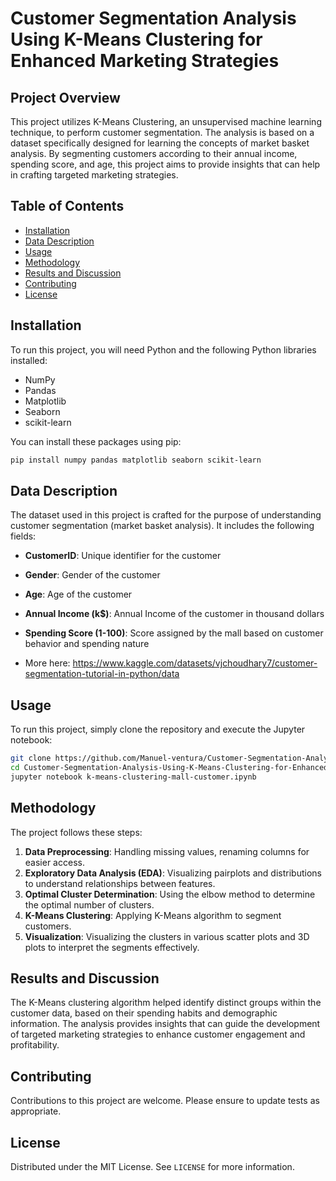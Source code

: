 # Customer Segmentation Analysis Using K-Means Clustering for Enhanced Marketing Strategies

## Project Overview
This project utilizes K-Means Clustering, an unsupervised machine learning technique, to perform customer segmentation. The analysis is based on a dataset specifically designed for learning the concepts of market basket analysis. By segmenting customers according to their annual income, spending score, and age, this project aims to provide insights that can help in crafting targeted marketing strategies.

## Table of Contents
- [Installation](#installation)
- [Data Description](#data-description)
- [Usage](#usage)
- [Methodology](#methodology)
- [Results and Discussion](#results-and-discussion)
- [Contributing](#contributing)
- [License](#license)

## Installation
To run this project, you will need Python and the following Python libraries installed:
- NumPy
- Pandas
- Matplotlib
- Seaborn
- scikit-learn

You can install these packages using pip:
```bash
pip install numpy pandas matplotlib seaborn scikit-learn
```

## Data Description
The dataset used in this project is crafted for the purpose of understanding customer segmentation (market basket analysis). It includes the following fields:
- **CustomerID**: Unique identifier for the customer
- **Gender**: Gender of the customer
- **Age**: Age of the customer
- **Annual Income (k$)**: Annual Income of the customer in thousand dollars
- **Spending Score (1-100)**: Score assigned by the mall based on customer behavior and spending nature

- More here: https://www.kaggle.com/datasets/vjchoudhary7/customer-segmentation-tutorial-in-python/data

## Usage
To run this project, simply clone the repository and execute the Jupyter notebook:
```bash
git clone https://github.com/Manuel-ventura/Customer-Segmentation-Analysis-Using-K-Means-Clustering-for-Enhanced-Marketing-Strategies.git
cd Customer-Segmentation-Analysis-Using-K-Means-Clustering-for-Enhanced-Marketing-Strategies
jupyter notebook k-means-clustering-mall-customer.ipynb
```

## Methodology
The project follows these steps:
1. **Data Preprocessing**: Handling missing values, renaming columns for easier access.
2. **Exploratory Data Analysis (EDA)**: Visualizing pairplots and distributions to understand relationships between features.
3. **Optimal Cluster Determination**: Using the elbow method to determine the optimal number of clusters.
4. **K-Means Clustering**: Applying K-Means algorithm to segment customers.
5. **Visualization**: Visualizing the clusters in various scatter plots and 3D plots to interpret the segments effectively.

## Results and Discussion
The K-Means clustering algorithm helped identify distinct groups within the customer data, based on their spending habits and demographic information. The analysis provides insights that can guide the development of targeted marketing strategies to enhance customer engagement and profitability.

## Contributing
Contributions to this project are welcome. Please ensure to update tests as appropriate.

## License
Distributed under the MIT License. See `LICENSE` for more information.
